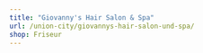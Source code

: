```yaml
---
title: "Giovanny's Hair Salon & Spa"
url: /union-city/giovannys-hair-salon-und-spa/
shop: Friseur
---
```

